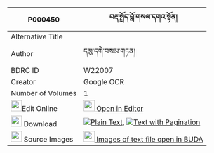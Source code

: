 |P000450|བརྡ་སྤྲོད་བློ་གསལ་དགའ་སྟོན། 
| --- | --- 
|Alternative Title |
|Author| དམུ་དགེ་བསམ་གཏན།
|BDRC ID | W22007
|Creator | Google OCR
|Number of Volumes| 1
|<img width="25" src="https://img.icons8.com/color/25/000000/edit-property.png">Edit Online| [<img width="25" src="https://avatars.githubusercontent.com/u/45091458?s=200&v=4"> Open in Editor](http://editor.openpecha.org/P000450)
|<img width="25" src="https://img.icons8.com/fluent/48/000000/download-2.png"/>  Download | [![](https://img.icons8.com/color/20/000000/txt.png)Plain Text](https://github.com/Openpecha/P000450/releases/download/v1/datro_losal_gaton_plain_P000450.zip), [![](https://img.icons8.com/color/20/000000/txt.png)Text with Pagination](https://github.com/Openpecha/P000450/releases/download/v1/datro_losal_gaton_pages_P000450.zip)
|<img width="25" src="https://img.icons8.com/plasticine/100/000000/pictures-folder.png"/>  Source Images | [<img width="25" src="https://library.bdrc.io/icons/BUDA-small.svg"> Images of text file open in BUDA](https://library.bdrc.io/show/bdr:W22007)